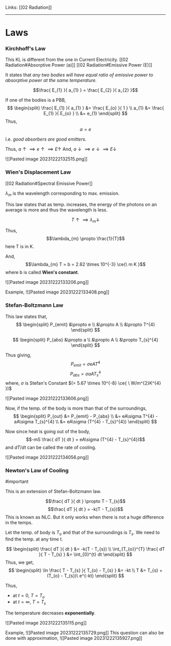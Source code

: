 Links: [[02 Radiation]]
___
# Laws
### Kirchhoff's Law
This KL is different from the one in Current Electricity. 
[[02 Radiation#Absorptive Power (a)]]
[[02 Radiation#Emissive Power (E)]]

It states that *any two bodies will have equal ratio of emissive power to absorptive power at the same temperature.*

$$\frac{ E_{1} }{ a_{1} } = \frac{ E_{2} }{ a_{2} }$$

If one of the bodies is a PBB,
$$
\begin{split}
\frac{ E_{1} }{ a_{1} } &= \frac{ E_{o} }{ 1 } \\
a_{1} &= \frac{ E_{1} }{ E_{o} } \\
&= e_{1} 
\end{split}
$$
Thus,
$$a = e$$

I.e. *good absorbers are good emitters.* 

Thus, $a \uparrow \implies e \uparrow \implies E \uparrow$
And, $a \downarrow \implies e \downarrow \implies E \downarrow$

![[Pasted image 20231222132515.png]]

### Wien's Displacement Law
[[02 Radiation#Spectral Emissive Power]]

$\lambda_{m}$ is the wavelength corresponding to max. emission. 

This law states that as temp. increases, the energy of the photons on an average is more and thus the wavelength is less. 

$$T \uparrow \implies \lambda_{m} \downarrow$$

Thus,
$$\lambda_{m} \propto \frac{1}{T}$$
here T is in K. 

And,
$$\lambda_{m} T = b = 2.82 \times 10^{-3} \ce{\ m K }$$
where b is called **Wien's constant**.

![[Pasted image 20231222133206.png]]

Example,
![[Pasted image 20231222133408.png]]

### Stefan-Boltzmann Law
This law states that,
$$
\begin{split}
P_{emit} &\propto e \\
&\propto A \\
&\propto T^{4}
\end{split}
$$

$$
\begin{split}
P_{abs} &\propto a \\
&\propto A \\
&\propto T_{s}^{4}
\end{split}
$$

Thus giving,
$$P_{emit} = \sigma eAT^{4}$$
$$P_{abs} = \sigma aAT_{s}^{4}$$
where, $\sigma$ is Stefan's Constant $(= 5.67 \times 10^{-8} \ce{ \ W/m^{2}K^{4} })$

![[Pasted image 20231222133606.png]]

Now, if the temp. of the body is more than that of the surroundings,
$$
\begin{split}
P_{out} &= P_{emit} - P_{abs} \\
&= eA\sigma T^{4} - aA\sigma T_{s}^{4} \\
&= eA\sigma (T^{4} - T_{s}^{4}) 
\end{split}
$$

Now since heat is going out of the body,
$$-mS \frac{ dT }{ dt } = eA\sigma (T^{4} - T_{s}^{4})$$
and $dT /dt$ can be called the rate of cooling.

![[Pasted image 20231222134056.png]]


### Newton's Law of Cooling
#important 

This is an extension of Stefan-Boltzmann law.

$$\frac{ dT }{ dt } \propto T - T_{s}$$
$$\frac{ dT }{ dt } = -k(T - T_{s})$$
This is known as NLC. But it only works when there is not a huge difference in the temps. 

Let the temp. of body is $T_{o}$ and that of the surroundings is $T_{s}$. We need to find the temp. at any time t. 

$$
\begin{split}
\frac{ dT }{ dt } &= -k(T - T_{s}) \\
\int_{T_{o}}^{T} \frac{ dT }{ T - T_{s} } &= \int_{0}^{t} dt 
\end{split}
$$
Thus, we get,
$$
\begin{split}
\ln \frac{ T - T_{s} }{ T_{o} - T_{s} } &= -kt \\
T  &= T_{s} + (T_{o} - T_{s})\ e^{-kt}
\end{split}
$$

Thus, 
- at $t = 0,\ T = T_{o}$
- at $t= \infty,\ T = T_{s}$
  
The temperature decreases **exponentially**. 

![[Pasted image 20231222135115.png]]

Example,
![[Pasted image 20231222135729.png]]
This question can also be done with approximation,
![[Pasted image 20231222135927.png]]